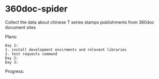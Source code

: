 # 360doc-spider
Collect the data about chinese T series stamps publishments  from 360doc document sites

Plans:

	Day 1:
    1. install development envirments and relevent libraries
    2. test requests command
	Day 2:
	Day 3:
	
Progress:
